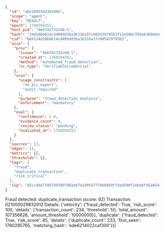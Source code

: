 ```json
{
  "id": "a6e10933d23bfd9e",
  "scope": "agent",
  "key": "RESULT",
  "epoch": 1760294252,
  "host_pid": "9e6742732c60:1",
  "hash": "24d28bb614cd409dd3ba36316a37c085429795b2f11e58dcf04e6369ebe9ca6b",
  "cid": "QmV124d28bb614cd409dd3ba36316a37c085429795b2",
  "aicp": {
    "prov": {
      "issuer": "9e6742732c60:1",
      "created_at": 1760294252,
      "method": "automated_fraud_detection",
      "vc_type": "VerifiableCredential"
    },
    "ucon": {
      "usage_constraints": [
        "no_pii_export",
        "audit_required"
      ],
      "purpose": "fraud_detection_analysis",
      "enforcement": "mandatory"
    },
    "eval": {
      "confidence": 1.0,
      "evidence_count": 0,
      "review_status": "pending",
      "evaluated_at": 1760294252
    }
  },
  "sources": [],
  "edges": [],
  "metrics": {},
  "thresholds": {},
  "tags": [
    "fraud",
    "duplicate_transaction",
    "risk_critical"
  ],
  "sig": "d2ccdb475957d93997d61e67e1d954777466869ff4ad590f2ebe6fd5a8544f85"
}
```

Fraud detected: duplicate_transaction (score: 92)
Transaction: 021000029832912
Details: {'velocity': {'fraud_detected': True, 'risk_score': 100, 'details': {'transaction_count': 234, 'threshold': 50, 'total_amount': 107356626, 'amount_threshold': 10000000}}, 'duplicate': {'fraud_detected': True, 'risk_score': 85, 'details': {'duplicate_count': 233, 'first_seen': 1760285765, 'matching_hash': 'ede6214022caf300'}}}
